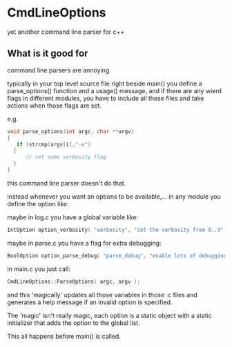 # CmdLineOptions
yet another command line parser for c++ 

## What is it good for

command line parsers are annoying.

typically in your top level source file right beside main() you define a parse_options() function and a usage() message, and if there are any wierd flags in different modules, you have to include all these files and take actions when those flags are set.

e.g.

```c
void parse_options(int argc, char **argv)
{
   if (strcmp(argv[i],"-v")
  {
      // set some verbosity flag
  }
}
```

this command line parser doesn't do that.

instead whenever you want an options to be available,... in any module you define the option like:

maybe in log.c you have a global variable like:
```c++
IntOption option_verbosity( "verbosity", "set the verbosity from 0..9" );
```
maybe in parse.c you have a flag for extra debugging:
```c++
BoolOption option_parse_debug( "parse_debug", "enable lots of debugging for the parser" );
```
in main.c you just call:
```c++
CmdLineOptions::ParseOptions( argc, argv );
```
and this 'magically' updates all those variables in those .c files and generates a help message if an invalid option is specified.

The 'magic' isn't really magic, each option is a static object with a static initializer that adds the option to the global list.

This all happens before main() is called.
